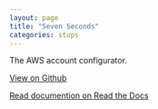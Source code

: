 ```yaml
---
layout: page
title: "Seven Seconds"
categories: stups
---
```


The AWS account configurator.

[View on Github](https://github.com/zalando-stups/sevenseconds)

[Read documention on Read the Docs](http://stups.readthedocs.org/en/latest/components/sevenseconds.html)
